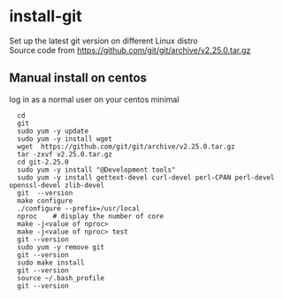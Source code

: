 # install-git
Set up the latest git version on different Linux distro  
Source code from https://github.com/git/git/archive/v2.25.0.tar.gz

## Manual install on centos
log in as a normal user on your centos minimal  
```shell script
  cd
  git
  sudo yum -y update
  sudo yum -y install wget 
  wget  https://github.com/git/git/archive/v2.25.0.tar.gz
  tar -zxvf v2.25.0.tar.gz 
  cd git-2.25.0
  sudo yum -y install "@Development tools"
  sudo yum -y install gettext-devel curl-devel perl-CPAN perl-devel openssl-devel zlib-devel
  git  --version 
  make configure 
  ./configure --prefix=/usr/local
  nproc    # display the number of core 
  make -j<value of nproc>
  make -j<value of nproc> test 
  git --version 
  sudo yum -y remove git 
  git --version 
  sudo make install 
  git --version 
  source ~/.bash_profile 
  git --version 
``` 
